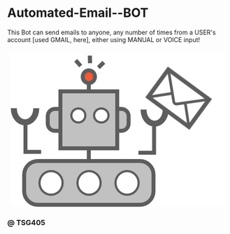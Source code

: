 # Automated-Email--BOT
This Bot can send emails to anyone, any number of times from a USER's account [used GMAIL, here], either using MANUAL or VOICE input!

<h5 align="center">
   <img src="https://github.com/TSG405/Automated-Email--BOT/blob/main/LOGO.png" alt="Here goes an ICON!">
</h5>

### @ TSG405
